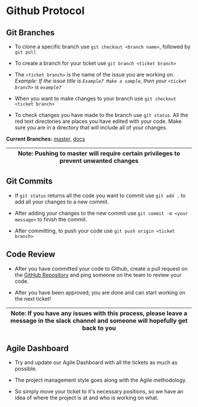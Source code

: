 # **Github Protocol**

## Git Branches

- To clone a specific branch use `git checkout <branch name>`, followed by `git
pull`

- To create a branch for your ticket use `git branch <ticket branch>`

- The `<ticket branch>` is the name of the issue you are working on.<br>
<i>Example: If the issue title is `Example7 Make a sample`, then your `<ticket branch>` is `example7`</i>

- When you want to make changes to your branch use `git checkout <ticket branch>`

- To check changes you have made to the branch use `git status`. All the red text directories are places you have edited with your code. Make sure you are in a directory that will include all of your changes.

<!-- TODO: Add any new branch names bellow -->
**Current Branches:** [master](https://github.com/troyerl/342-Project/tree/master), [docs](https://github.com/troyerl/342-Project/tree/docs)

| Note: Pushing to master will require certain privileges to prevent unwanted changes|
| ---------------------------------------------------------------------------------- |

## Git Commits

- If `git status` returns all the code you want to commit use `git add .` to add all your changes to a new commit.

- After adding your changes to the new commit use `git commit -m <your message>` to finish the commit.

- After committing, to push your code use `git push origin
<ticket branch>`

## Code Review

<!-- TODO: Add a screenshot example of a pull request -->
- After you have committed your code to Github, create a pull request on the [GitHub Repository]("https://github.com/troyerl/342-Project") and ping someone on the team to review your code.

- After you have been approved, you are done and can start working on the next ticket!

| Note: If you have any issues with this process, please leave a message in the slack channel and someone will hopefully get back to you |
| -------------------------------------------------------------------------------------------------------------------------------------- |

## Agile Dashboard

- Try and update our Agile Dashboard with all the tickets as much as possible.

- The project management style goes along with the Agile methodology.

- So simply move your ticket to it's necessary positions, so we have an idea of where the project is at and who is working on what.

